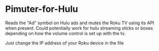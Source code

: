 # Pimuter-for-Hulu
Reads the "Ad" symbol on Hulu ads and mutes the Roku TV using its API when present.
Could potentially work for hulu streaming sticks or boxes depending on how the volume control is set up with the tv.

Just change the IP address of your Roku device in the file
